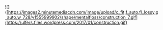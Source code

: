 ![]([https://images2.minutemediacdn.com/image/upload/c_fit,f_auto,fl_lossy,q_auto,w_728/v1555999902/shape/mentalfloss/construction_7.gif](https://ulfers.files.wordpress.com/2017/01/construction.gif)

